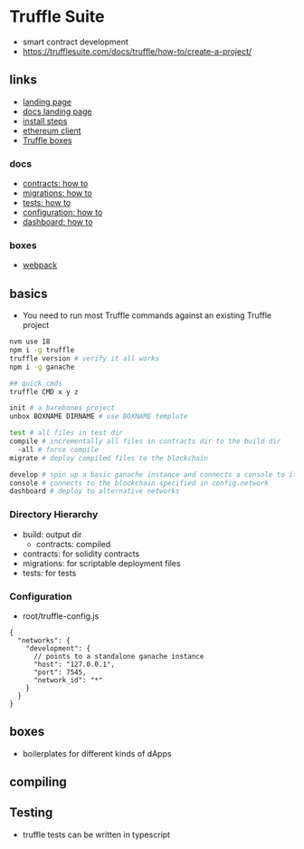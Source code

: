 # Truffle Suite

- smart contract development
- https://trufflesuite.com/docs/truffle/how-to/create-a-project/

## links

- [landing page](https://trufflesuite.com/)
- [docs landing page](https://trufflesuite.com/docs/)
- [install steps](https://trufflesuite.com/docs/truffle/how-to/install/)
- [ethereum client](https://trufflesuite.com/docs/truffle/concepts/ethereum-client-types/)
- [Truffle boxes](https://trufflesuite.com/boxes/)

### docs

- [contracts: how to](https://trufflesuite.com/docs/truffle/how-to/contracts/interact-with-your-contracts/)
- [migrations: how to](https://trufflesuite.com/docs/truffle/how-to/contracts/run-migrations/)
- [tests: how to](https://trufflesuite.com/docs/truffle/how-to/debug-test/test-your-contracts/)
- [configuration: how to](https://trufflesuite.com/docs/truffle/reference/configuration/)
- [dashboard: how to](https://trufflesuite.com/docs/truffle/how-to/use-the-truffle-dashboard/)

### boxes

- [webpack](https://trufflesuite.com/boxes/webpack/)

## basics

- You need to run most Truffle commands against an existing Truffle project

```sh
nvm use 18
npm i -g truffle
truffle version # verify it all works
npm i -g ganache

## quick cmds
truffle CMD x y z

init # a barebones project
unbox BOXNAME DIRNAME # use BOXNAME template

test # all files in test dir
compile # incrementally all files in contracts dir to the build dir
  -all # force compile
migrate # deploy compiled files to the blockchain

develop # spin up a basic ganache instance and connects a console to it
console # connects to the blockchain specified in config.network
dashboard # deploy to alternative networks


```

### Directory Hierarchy

- build: output dir
  - contracts: compiled
- contracts: for solidity contracts
- migrations: for scriptable deployment files
- tests: for tests

### Configuration

- root/truffle-config.js

```jsonc
{
  "networks": {
    "development": {
      // points to a standalone ganache instance
      "host": "127.0.0.1",
      "port": 7545,
      "network_id": "*"
    }
  }
}
```

## boxes

- boilerplates for different kinds of dApps

## compiling

## Testing

- truffle tests can be written in typescript
